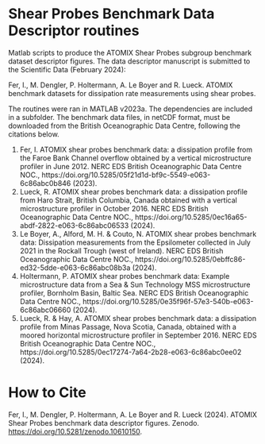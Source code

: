 # Shear Probes Benchmark Data Descriptor routines

Matlab scripts to produce the ATOMIX Shear Probes subgroup benchmark dataset descriptor figures. The data descriptor manuscript is submitted to the Scientific Data (February 2024):

Fer, I., M. Dengler, P. Holtermann, A. Le Boyer and R. Lueck. ATOMIX benchmark datasets for dissipation rate measurements using shear probes.

The routines were ran in MATLAB v2023a. The dependencies are included in a subfolder. The benchmark data files, in netCDF format, must be downloaded from the British Oceanographic Data Centre, following the citations below.

<ol> 
<li> Fer, I. ATOMIX shear probes benchmark data: a dissipation profile from the Faroe Bank Channel overflow obtained by a vertical microstructure profiler in June 2012. NERC EDS British Oceanographic Data Centre NOC., https://doi.org/10.5285/05f21d1d-bf9c-5549-e063-6c86abc0b846 (2023). </li>

<li> Lueck, R. ATOMIX shear probes benchmark data: a dissipation profile from Haro Strait, British Columbia, Canada obtained with a vertical microstructure profiler in October 2016. NERC EDS British Oceanographic Data Centre NOC., https://doi.org/10.5285/0ec16a65-abdf-2822-e063-6c86abc06533 (2024). </li>

<li> Le Boyer, A., Alford, M. H. & Couto, N. ATOMIX shear probes benchmark data: Dissipation measurements from the Epsilometer collected in July 2021 in the Rockall Trough (west of Ireland). NERC EDS British Oceanographic Data Centre NOC., https://doi.org/10.5285/0ebffc86-ed32-5dde-e063-6c86abc08b3a (2024). </li>

<li> Holtermann, P. ATOMIX shear probes benchmark data: Example microstructure data from a Sea & Sun Technology MSS microstructure profiler, Bornholm Basin, Baltic Sea. NERC EDS British Oceanographic Data Centre NOC., https://doi.org/10.5285/0e35f96f-57e3-540b-e063-6c86abc06660 (2024). </li>

<li> Lueck, R. & Hay, A. ATOMIX shear probes benchmark data: a dissipation profile from Minas Passage, Nova Scotia, Canada, obtained with a moored horizontal microstructure profiler in September 2016. NERC EDS British Oceanographic Data Centre NOC., https://doi.org/10.5285/0ec17274-7a64-2b28-e063-6c86abc0ee02 (2024). </li>
</ol>

# How to Cite

Fer, I., M. Dengler, P. Holtermann, A. Le Boyer and R. Lueck (2024). ATOMIX Shear Probes benchmark data descriptor figures. Zenodo. https://doi.org/10.5281/zenodo.10610150.
